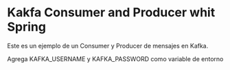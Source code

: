 # Kakfa Consumer and Producer whit Spring

Este es un ejemplo de un Consumer y Producer de mensajes en Kafka.

Agrega KAFKA_USERNAME y KAFKA_PASSWORD como variable de entorno
